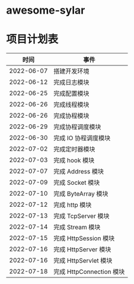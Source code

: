 # awesome-sylar

# 项目计划表

时间 | 事件
---|---
2022-06-07 | 搭建开发环境
2022-06-12 | 完成日志模块
2022-06-25 | 完成配置模块
2022-06-26 | 完成线程模块
2022-06-26 | 完成协程模块
2022-06-29 | 完成协程调度模块
2022-06-30 | 完成 IO 协程调度模块
2022-07-02 | 完成定时器模块
2022-07-03 | 完成 hook 模块
2022-07-07 | 完成 Address 模块
2022-07-09 | 完成 Socket 模块
2022-07-10 | 完成 ByteArray 模块
2022-07-12 | 完成 http 模块
2022-07-13 | 完成 TcpServer 模块
2022-07-14 | 完成 Stream 模块
2022-07-15 | 完成 HttpSession 模块
2022-07-16 | 完成 HttpServer 模块
2022-07-16 | 完成 HttpServlet 模块
2022-07-18 | 完成 HttpConnection 模块
